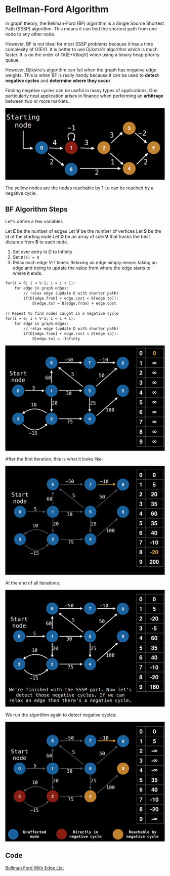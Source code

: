 # Bellman-Ford Algorithm

In graph theory, the Bellman-Ford (BF) algorithm is a Single Source Shortest Path (SSSP) algorithm. This means it can find the shortest path from one node to any other node.

However, BF is not ideal for most SSSP problems because it has a time complexity of O(EV). It is better to use Djikstra's algorithm which is much faster. It is on the order of O((E+V)logV) when using a binary heap priority queue.

However, Djikstra's algorithm can fail when the graph has negative edge weights. This is when BF is really handy because it can be used to **detect negative cycles** and **determine where they occur**.

Finding negative cycles can be useful in many types of applications. One particularly neat application arises in finance when performing an **arbitrage** between two or more markets.

![Negative Cycle](../Images\BF-NegativeCycles1.png)

The yellow nodes are the nodes reachable by 1 i.e can be reached by a negative cycle.

## BF Algorithm Steps

Let's define a few variables

Let **E** be the number of edges
Let **V** be the number of vertices
Let **S** be the id of the starting node
Let **D** be an array of size **V** that tracks the best distance from **S** to each node.

1. Set ever entry in D to Infinity
2. Set `D[S] = 0`
3. Relax each edge V-1 times: Relaxing an edge simply means taking an edge and trying to update the value from where the edge starts to where it ends.

```code
for(i = 0; i < V-1; i = i + 1):
    for edge in graph.edges:
        // relax edge (update D with shorter path)
        if(D[edge.from] + edge.cost < D[edge.to]):
            D[edge.to] = D[edge.from] + edge.cost

// Repeat to find nodes caught in a negative cycle
for(i = 0; i < V-1; i = i + 1):
    for edge in graph.edges:
        // relax edge (update D with shorter path)
        if(D[edge.from] + edge.cost < D[edge.to]):
            D[edge.to] = -Infinty
```

![BF Step 1](../Images/BFSteps1.png)

After the first iteration, this is what it looks like:

![BF Iteration 1](../Images/BSIteration1.png)

At the end of all iterations:

![BF All iterations](../Images/BFAllIterations.png)

We run the algorithm again to detect negative cycles:

![BF Negative Cycles](../Images\BFNegativeCycle.png)

## Code

[Bellman Ford With Edge List](../Bellman-Ford\bellmanFord.js)
